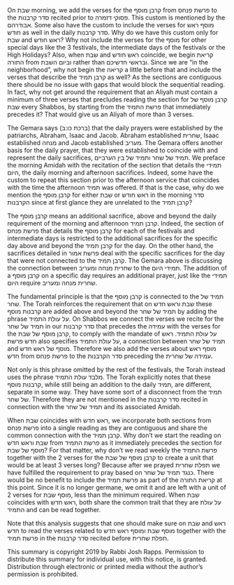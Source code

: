 On שבת morning, we add the verses for the קרבן מוסף from פרשת פנחס to the סדר קרבנות recited prior to פסוקי דזמרה. This custom is mentioned by the אבודרהם. Some also have the custom to include the verses for מוסף ראש חודש as well in the daily סדר קרבנות. Why do we have this custom only for שבת and ראש חודש? Why not include the verses for the מוסף for other special days like the 3 festivals, the intermediate days of the festivals or the High Holidays? Also, when שבת and ראש חודש coincide, we begin קריאת התורה  from וביום השבת rather than ובראשי חדשיכם. Since we are “in the neighborhood”, why not begin the קריאה a little before that and include the verses that describe the קרבן תמיד as well? As the sections are contiguous there should be no issue with gaps that would block the sequential reading. In fact, why not get around the requirement that an Aliyah must contain a minimum of three verses that precludes reading the section for קרבן מוסף של שבת every Shabbos, by starting from the פרשת התמיד that immediately precedes it? That would give us an Aliyah of more than 3 verses.

The Gemara says (ברכת כו:ב) that the daily prayers were established by the patriarchs, Abraham, Isaac and Jacob. Abraham established שחרית, Isaac established מנחה and Jacob established מעריב. The Gemara offers another basis for the daily prayer, that they were established to coincide with and represent the daily sacrifices, תמיד של שחר ותמיד של בין הערביים. We preface the morning Amidah with the recitation of the section that details the תמידי היום, the daily morning and afternoon sacrifices. Indeed, some have the custom to repeat this section prior to the afternoon service that coincides with the time the afternoon תמיד was offered. If that is the case, why do we mention the קרבן מוסף for either שבת or ראש חודש in the morning סדר הקרבנות since at first glance they are unrelated to the קרבן תמיד?

The קרבן מוסף means an additional sacrifice, above and beyond the daily requirement of the morning and afternoon קרבן תמיד. Indeed, the section of פרשת פנחס that details the קרבן מוסף for each of the festivals and intermediate days is restricted to the additional sacrifices for the specific day above and beyond the קרבן תמיד for the day.  On the other hand, the sacrifices detailed in פרשת אמור deal with the specific sacrifices for the day that were not connected to the קרבן תמיד. The Gemara above is discussing the connection between שחרית מנחה ומעריב to the תמידי היום. The addition of a קרבן מוסף on a specific day requires an additional prayer, just like the תמידי היום  require שחרית מנחה ומעריב.

The fundamental principle is that the קרבן מוסף is connected to the תמיד של שחר. The Torah reinforces the requirement that on שבת וראש חדש these קרבנות מוסף are added above and beyond the תמיד של שחר by adding the phrase על עולת התמיד. On Shabbos we connect the verses we recite for the תמיד של שחר in our סדר קרבנות that precedes the עמידה with the verses for the קרבן מוסף של שבת, to comply with the mandate of על עולת התמיד. ראש חדש פרשת also specifies על עולת התמיד, a connection between תמיד של שחר  and מוסף של ראש חדש. Therefore we also add the verses about מוסף ראש חדש from פרשת פנחס to the סדר הקרבנות preceding the עמידה של שחרית.

Not only is this phrase omitted by the rest of the festivals, the Torah instead uses the phrase מלבד עולת התמיד. The Torah explicitly notes that these קרבנות מוסף, while still being an addition to the daily תמיד, are different, separate in some way. They have some sort of a disconnect from the תמיד של שחר. Therefore they are not mentioned in the סדר קרבנות recited in connection with the תמיד של שחר and its associated Amidah.

When שבת coincides with ראש חדש, we incorporate both sections from פרשת פנחס into a single reading as they are contiguous and share the common connection with the קרבן תמיד. Why don’t we start the reading on שבת וראש חדש from פרשת התמיד as it immediately precedes the section for מוסף של שבת? For that matter, why don’t we read weekly the פרשת התמיד together with the 2 verses for the קרבן מוסף של שבת to create a unit that would be at least 3 verses long? Because after we prayed תפלת שחרית we have fulfilled the requirement to pray based on כנגד תמיד של שחר. There would be no benefit to include the פרשת תמיד as part of the קריאת התורה at this point. Since it is no longer germane, we omit it and are left with a unit of 2 verses for מוסף שבת, less than the minimum required.  When שבת coincides with ראש חדש, both share the common trait that they are על עולת התמיד and can be read together.

Note that this analysis suggests that one should make sure on שבת and ראש חדש to read the verses related to מוסף שבת ומוסף ראש חדש together with the פרשת תמיד in the סדר קרבנות recited before תפלת שחרית.

This summary is copyright 2019 by Rabbi Josh Rapps. Permission to distribute this summary for individual use, with this notice, is granted. Distribution through electronic or printed media without the author’s permission is prohibited.

